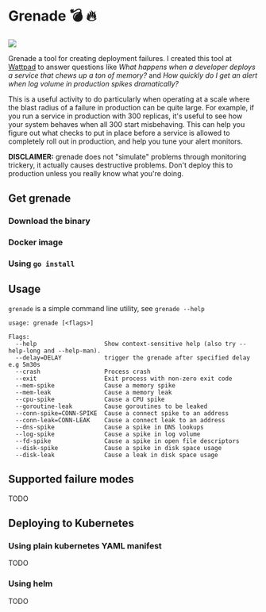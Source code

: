 # Grenade 💣 🔥

![](https://media.giphy.com/media/9PkfGzhKwBDHPTnDSj/giphy.gif)

Grenade a tool for creating deployment failures. I created this tool at [Wattpad](http://wattpad.com) to answer questions like _What happens when a developer deploys a service that chews up a ton of memory?_ and _How quickly do I get an alert when log volume in production spikes dramatically?_

This is a useful activity to do particularly when operating at a scale where the blast radius of a failure in production can be quite large. For example, if you run a service in production with 300 replicas, it's useful to see how your system behaves when all 300 start misbehaving. This can help you figure out what checks to put in place before a service is allowed to completely roll out in production, and help you tune your alert monitors.

**DISCLAIMER:** grenade does not "simulate" problems through monitoring trickery, it actually causes destructive problems. Don't deploy this to production unless you really know what you're doing. 

## Get grenade

### Download the binary

### Docker image

### Using `go install`

## Usage

`grenade` is a simple command line utility, see `grenade --help`

```
usage: grenade [<flags>]

Flags:
  --help                   Show context-sensitive help (also try --help-long and --help-man).
  --delay=DELAY            trigger the grenade after specified delay e.g 5m30s
  --crash                  Process crash
  --exit                   Exit process with non-zero exit code
  --mem-spike              Cause a memory spike
  --mem-leak               Cause a memory leak
  --cpu-spike              Cause a CPU spike
  --goroutine-leak         Cause goroutines to be leaked
  --conn-spike=CONN-SPIKE  Cause a connect spike to an address
  --conn-leak=CONN-LEAK    Cause a connect leak to an address
  --dns-spike              Cause a spike in DNS lookups
  --log-spike              Cause a spike in log volume
  --fd-spike               Cause a spike in open file descriptors
  --disk-spike             Cause a spike in disk space usage
  --disk-leak              Cause a leak in disk space usage
```

## Supported failure modes

TODO

## Deploying to Kubernetes

### Using plain kubernetes YAML manifest

TODO

### Using helm

TODO